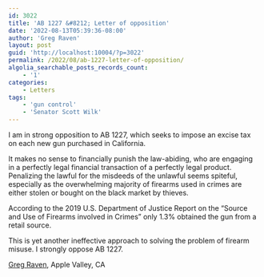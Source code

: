```yaml
---
id: 3022
title: 'AB 1227 &#8212; Letter of opposition'
date: '2022-08-13T05:39:36-08:00'
author: 'Greg Raven'
layout: post
guid: 'http://localhost:10004/?p=3022'
permalink: /2022/08/ab-1227-letter-of-opposition/
algolia_searchable_posts_records_count:
    - '1'
categories:
    - Letters
tags:
    - 'gun control'
    - 'Senator Scott Wilk'
---
```


I am in strong opposition to AB 1227, which seeks to impose an excise tax on each new gun purchased in California.

It makes no sense to financially punish the law-abiding, who are engaging in a perfectly legal financial transaction of a perfectly legal product. Penalizing the lawful for the misdeeds of the unlawful seems spiteful, especially as the overwhelming majority of firearms used in crimes are either stolen or bought on the black market by thieves.

According to the 2019 U.S. Department of Justice Report on the “Source and Use of Firearms involved in Crimes” only 1.3% obtained the gun from a retail source.

This is yet another ineffective approach to solving the problem of firearm misuse. I strongly oppose AB 1227.

[Greg Raven](https://www.gregraven.org/), Apple Valley, CA